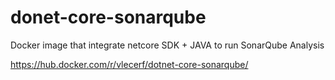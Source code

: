 # donet-core-sonarqube
Docker image that integrate netcore SDK + JAVA to run SonarQube Analysis

https://hub.docker.com/r/vlecerf/dotnet-core-sonarqube/
